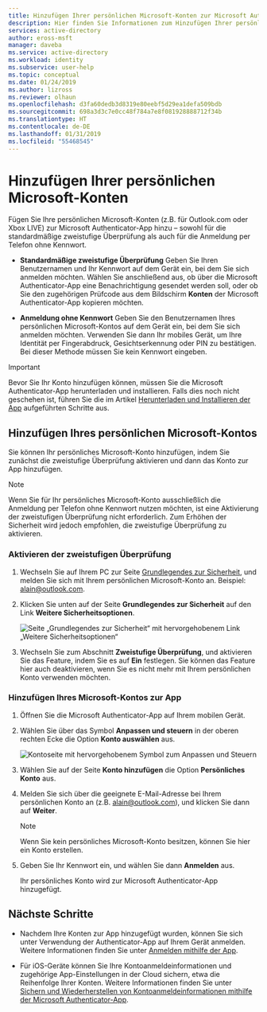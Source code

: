 ```yaml
---
title: Hinzufügen Ihrer persönlichen Microsoft-Konten zur Microsoft Authenticator-App – Azure Active Directory | Microsoft-Dokumentation
description: Hier finden Sie Informationen zum Hinzufügen Ihrer persönlichen Microsoft-Konten (z.B. für Outlook.com oder Xbox LIVE) zur Microsoft Authenticator-App für die zweistufige Überprüfung.
services: active-directory
author: eross-msft
manager: daveba
ms.service: active-directory
ms.workload: identity
ms.subservice: user-help
ms.topic: conceptual
ms.date: 01/24/2019
ms.author: lizross
ms.reviewer: olhaun
ms.openlocfilehash: d3fa60dedb3d8319e80eebf5d29ea1defa509bdb
ms.sourcegitcommit: 698a3d3c7e0cc48f784a7e8f081928888712f34b
ms.translationtype: HT
ms.contentlocale: de-DE
ms.lasthandoff: 01/31/2019
ms.locfileid: "55468545"
---
```

# <a name="add-your-personal-microsoft-accounts"></a>Hinzufügen Ihrer persönlichen Microsoft-Konten
Fügen Sie Ihre persönlichen Microsoft-Konten (z.B. für Outlook.com oder Xbox LIVE) zur Microsoft Authenticator-App hinzu – sowohl für die standardmäßige zweistufige Überprüfung als auch für die Anmeldung per Telefon ohne Kennwort.

- **Standardmäßige zweistufige Überprüfung** Geben Sie Ihren Benutzernamen und Ihr Kennwort auf dem Gerät ein, bei dem Sie sich anmelden möchten. Wählen Sie anschließend aus, ob über die Microsoft Authenticator-App eine Benachrichtigung gesendet werden soll, oder ob Sie den zugehörigen Prüfcode aus dem Bildschirm **Konten** der Microsoft Authenticator-App kopieren möchten.

- **Anmeldung ohne Kennwort** Geben Sie den Benutzernamen Ihres persönlichen Microsoft-Kontos auf dem Gerät ein, bei dem Sie sich anmelden möchten. Verwenden Sie dann Ihr mobiles Gerät, um Ihre Identität per Fingerabdruck, Gesichtserkennung oder PIN zu bestätigen. Bei dieser Methode müssen Sie kein Kennwort eingeben.

>[!Important]
>Bevor Sie Ihr Konto hinzufügen können, müssen Sie die Microsoft Authenticator-App herunterladen und installieren. Falls dies noch nicht geschehen ist, führen Sie die im Artikel [Herunterladen und Installieren der App](microsoft-authenticator-app-how-to.md) aufgeführten Schritte aus.

## <a name="add-your-personal-microsoft-account"></a>Hinzufügen Ihres persönlichen Microsoft-Kontos
Sie können Ihr persönliches Microsoft-Konto hinzufügen, indem Sie zunächst die zweistufige Überprüfung aktivieren und dann das Konto zur App hinzufügen.

>[!Note]
>Wenn Sie für Ihr persönliches Microsoft-Konto ausschließlich die Anmeldung per Telefon ohne Kennwort nutzen möchten, ist eine Aktivierung der zweistufigen Überprüfung nicht erforderlich. Zum Erhöhen der Sicherheit wird jedoch empfohlen, die zweistufige Überprüfung zu aktivieren.

### <a name="turn-on-two-factor-verification"></a>Aktivieren der zweistufigen Überprüfung

1. Wechseln Sie auf Ihrem PC zur Seite [Grundlegendes zur Sicherheit](https://account.microsoft.com/security), und melden Sie sich mit Ihrem persönlichen Microsoft-Konto an. Beispiel: alain@outlook.com.

2. Klicken Sie unten auf der Seite **Grundlegendes zur Sicherheit** auf den Link **Weitere Sicherheitsoptionen**.

    ![Seite „Grundlegendes zur Sicherheit“ mit hervorgehobenem Link „Weitere Sicherheitsoptionen“](./media/microsoft-authenticator-app-add-personal-account/more-security-options-link.png)

3. Wechseln Sie zum Abschnitt **Zweistufige Überprüfung**, und aktivieren Sie das Feature, indem Sie es auf **Ein** festlegen. Sie können das Feature hier auch deaktivieren, wenn Sie es nicht mehr mit Ihrem persönlichen Konto verwenden möchten.

### <a name="add-your-microsoft-account-to-the-app"></a>Hinzufügen Ihres Microsoft-Kontos zur App

1. Öffnen Sie die Microsoft Authenticator-App auf Ihrem mobilen Gerät.

2. Wählen Sie über das Symbol **Anpassen und steuern** in der oberen rechten Ecke die Option **Konto auswählen** aus.

    ![Kontoseite mit hervorgehobenem Symbol zum Anpassen und Steuern](./media/microsoft-authenticator-app-add-personal-account/customize-and-control-icon.png)

3. Wählen Sie auf der Seite **Konto hinzufügen** die Option **Persönliches Konto** aus.

4. Melden Sie sich über die geeignete E-Mail-Adresse bei Ihrem persönlichen Konto an (z.B. alain@outlook.com), und klicken Sie dann auf **Weiter**.

    >[!Note]
    >Wenn Sie kein persönliches Microsoft-Konto besitzen, können Sie hier ein Konto erstellen.

5. Geben Sie Ihr Kennwort ein, und wählen Sie dann **Anmelden** aus.

    Ihr persönliches Konto wird zur Microsoft Authenticator-App hinzugefügt.

## <a name="next-steps"></a>Nächste Schritte

- Nachdem Ihre Konten zur App hinzugefügt wurden, können Sie sich unter Verwendung der Authenticator-App auf Ihrem Gerät anmelden. Weitere Informationen finden Sie unter [Anmelden mithilfe der App](microsoft-authenticator-app-phone-signin-faq.md).

- Für iOS-Geräte können Sie Ihre Kontoanmeldeinformationen und zugehörige App-Einstellungen in der Cloud sichern, etwa die Reihenfolge Ihrer Konten. Weitere Informationen finden Sie unter [Sichern und Wiederherstellen von Kontoanmeldeinformationen mithilfe der Microsoft Authenticator-App](microsoft-authenticator-app-backup-and-recovery.md).
